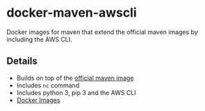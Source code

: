 # docker-maven-awscli

Docker images for maven that extend the official maven images by including the
AWS CLI.

## Details

- Builds on top of the [official maven image](https://hub.docker.com/_/maven/)
- Includes `nc` command
- Includes python 3, pip 3 and the AWS CLI
- [Docker Images](https://hub.docker.com/r/ngeor/maven-awscli/)
